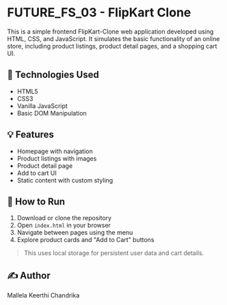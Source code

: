 # FUTURE_FS_03 - FlipKart Clone

This is a simple frontend FlipKart-Clone web application developed using HTML, CSS, and JavaScript. It simulates the basic functionality of an online store, including product listings, product detail pages, and a shopping cart UI.

## 🔧 Technologies Used

- HTML5
- CSS3
- Vanilla JavaScript
- Basic DOM Manipulation

## 💡 Features

- Homepage with navigation
- Product listings with images
- Product detail page
- Add to cart UI 
- Static content with custom styling

## 🚀 How to Run

1. Download or clone the repository
2. Open `index.html` in your browser
3. Navigate between pages using the menu
4. Explore product cards and "Add to Cart" buttons
 
>This uses local storage for persistent user data and cart details.


## ✍️ Author

Mallela Keerthi Chandrika

